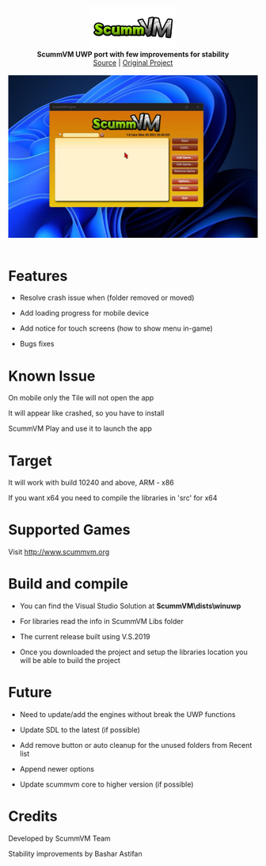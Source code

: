 <p align="center">
  <img src="assets/logo.png" width="176"><br>
  <b>ScummVM UWP port with few improvements for stability</b><br>
  <a href="./src">Source</a> |
  <a href="https://github.com/Lybr4/scummvm">Original Project</a> 
  <br><br>
  <img src="assets/screen.jpg"><br><br>
</p>




# Features

- Resolve crash issue when (folder removed or moved)

- Add loading progress for mobile device

- Add notice for touch screens (how to show menu in-game)

- Bugs fixes


# Known Issue

On mobile only the Tile will not open the app

It will appear like crashed, so you have to install

ScummVM Play and use it to launch the app


# Target

It will work with build 10240 and above, ARM - x86

If you want x64 you need to compile the libraries in 'src' for x64


# Supported Games

Visit http://www.scummvm.org


# Build and compile

- You can find the Visual Studio Solution at <b>ScummVM\dists\winuwp</b>

- For libraries read the info in ScummVM Libs folder

- The current release built using V.S.2019

- Once you downloaded the project and setup the libraries location you will be able to build the project



# Future

- Need to update/add the engines without break the UWP functions

- Update SDL to the latest (if possible)

- Add remove button or auto cleanup for the unused folders from Recent list

- Append newer options

- Update scummvm core to higher version (if possible)


# Credits

Developed by ScummVM Team

Stability improvements by Bashar Astifan

